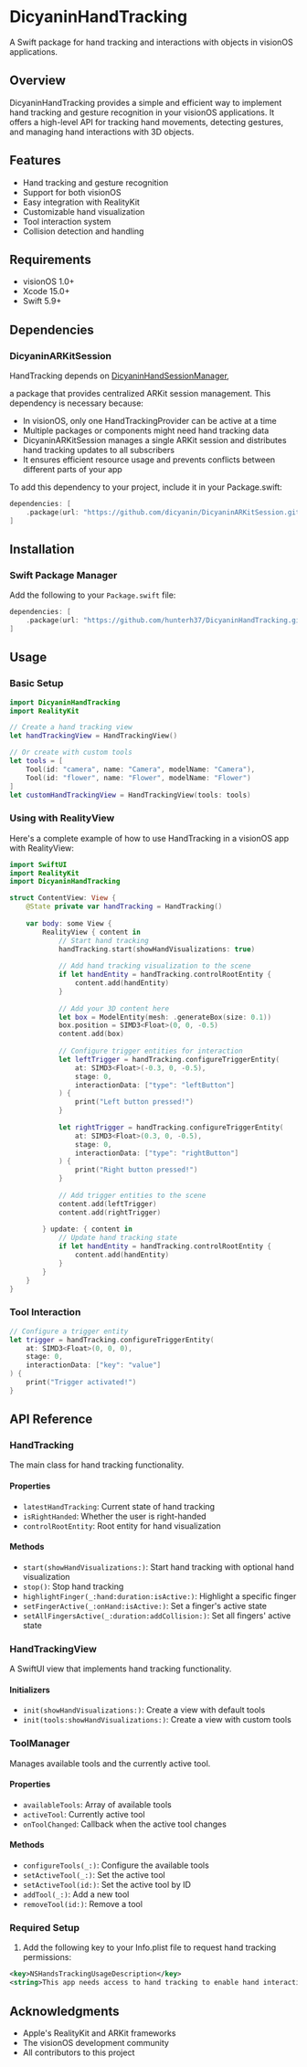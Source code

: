 # DicyaninHandTracking

A Swift package for hand tracking and interactions with objects in visionOS applications.

## Overview

DicyaninHandTracking provides a simple and efficient way to implement hand tracking and gesture recognition in your visionOS applications. It offers a high-level API for tracking hand movements, detecting gestures, and managing hand interactions with 3D objects.

## Features

- Hand tracking and gesture recognition
- Support for both visionOS 
- Easy integration with RealityKit
- Customizable hand visualization
- Tool interaction system
- Collision detection and handling

## Requirements

- visionOS 1.0+
- Xcode 15.0+
- Swift 5.9+

## Dependencies

### DicyaninARKitSession

HandTracking depends on [DicyaninHandSessionManager](https://github.com/hunterh37/DicyaninHandSessionManager),

a package that provides centralized ARKit session management. This dependency is necessary because:

- In visionOS, only one HandTrackingProvider can be active at a time
- Multiple packages or components might need hand tracking data
- DicyaninARKitSession manages a single ARKit session and distributes hand tracking updates to all subscribers
- It ensures efficient resource usage and prevents conflicts between different parts of your app

To add this dependency to your project, include it in your Package.swift:

```swift
dependencies: [
    .package(url: "https://github.com/dicyanin/DicyaninARKitSession.git", from: "0.0.1")
]
```

## Installation

### Swift Package Manager

Add the following to your `Package.swift` file:

```swift
dependencies: [
    .package(url: "https://github.com/hunterh37/DicyaninHandTracking.git", from: "0.0.1")
]
```

## Usage

### Basic Setup

```swift
import DicyaninHandTracking
import RealityKit

// Create a hand tracking view
let handTrackingView = HandTrackingView()

// Or create with custom tools
let tools = [
    Tool(id: "camera", name: "Camera", modelName: "Camera"),
    Tool(id: "flower", name: "Flower", modelName: "Flower")
]
let customHandTrackingView = HandTrackingView(tools: tools)
```

### Using with RealityView

Here's a complete example of how to use HandTracking in a visionOS app with RealityView:

```swift
import SwiftUI
import RealityKit
import DicyaninHandTracking

struct ContentView: View {
    @State private var handTracking = HandTracking()
    
    var body: some View {
        RealityView { content in
            // Start hand tracking
            handTracking.start(showHandVisualizations: true)
            
            // Add hand tracking visualization to the scene
            if let handEntity = handTracking.controlRootEntity {
                content.add(handEntity)
            }
            
            // Add your 3D content here
            let box = ModelEntity(mesh: .generateBox(size: 0.1))
            box.position = SIMD3<Float>(0, 0, -0.5)
            content.add(box)
            
            // Configure trigger entities for interaction
            let leftTrigger = handTracking.configureTriggerEntity(
                at: SIMD3<Float>(-0.3, 0, -0.5),
                stage: 0,
                interactionData: ["type": "leftButton"]
            ) {
                print("Left button pressed!")
            }
            
            let rightTrigger = handTracking.configureTriggerEntity(
                at: SIMD3<Float>(0.3, 0, -0.5),
                stage: 0,
                interactionData: ["type": "rightButton"]
            ) {
                print("Right button pressed!")
            }
            
            // Add trigger entities to the scene
            content.add(leftTrigger)
            content.add(rightTrigger)
            
        } update: { content in
            // Update hand tracking state
            if let handEntity = handTracking.controlRootEntity {
                content.add(handEntity)
            }
        }
    }
}
```

### Tool Interaction

```swift
// Configure a trigger entity
let trigger = handTracking.configureTriggerEntity(
    at: SIMD3<Float>(0, 0, 0),
    stage: 0,
    interactionData: ["key": "value"]
) { 
    print("Trigger activated!")
}
```

## API Reference

### HandTracking

The main class for hand tracking functionality.

#### Properties

- `latestHandTracking`: Current state of hand tracking
- `isRightHanded`: Whether the user is right-handed
- `controlRootEntity`: Root entity for hand visualization

#### Methods

- `start(showHandVisualizations:)`: Start hand tracking with optional hand visualization
- `stop()`: Stop hand tracking
- `highlightFinger(_:hand:duration:isActive:)`: Highlight a specific finger
- `setFingerActive(_:onHand:isActive:)`: Set a finger's active state
- `setAllFingersActive(_:duration:addCollision:)`: Set all fingers' active state

### HandTrackingView

A SwiftUI view that implements hand tracking functionality.

#### Initializers

- `init(showHandVisualizations:)`: Create a view with default tools
- `init(tools:showHandVisualizations:)`: Create a view with custom tools

### ToolManager

Manages available tools and the currently active tool.

#### Properties

- `availableTools`: Array of available tools
- `activeTool`: Currently active tool
- `onToolChanged`: Callback when the active tool changes

#### Methods

- `configureTools(_:)`: Configure the available tools
- `setActiveTool(_:)`: Set the active tool
- `setActiveTool(id:)`: Set the active tool by ID
- `addTool(_:)`: Add a new tool
- `removeTool(id:)`: Remove a tool

### Required Setup

1. Add the following key to your Info.plist file to request hand tracking permissions:
```xml
<key>NSHandsTrackingUsageDescription</key>
<string>This app needs access to hand tracking to enable hand interaction features.</string>
```


## Acknowledgments

- Apple's RealityKit and ARKit frameworks
- The visionOS development community
- All contributors to this project 
